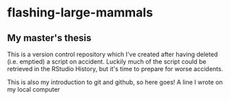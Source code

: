 # flashing-large-mammals
My master's thesis
-------------------
This is a version control repository which I've created after having deleted (i.e. emptied) a script on accident. Luckily much of the script could be retrieved in the RStudio History, but it's time to prepare for worse accidents.

This is also my introduction to git and github, so here goes!
A line I wrote on my local computer
